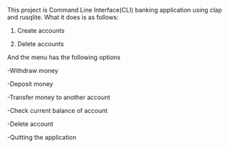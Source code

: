 This project is Command Line Interface(CLI)  banking application using clap and rusqlite. What it does is as follows:

1. Create accounts

2. Delete accounts

And the menu has the following options

 -Withdraw money
 
-Deposit money

-Transfer money to another account

-Check current balance of account

-Delete account

-Quitting the application
